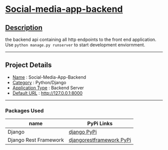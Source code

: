 # <ins> Social-media-app-backend </ins>

## <ins> Description </ins>
the backend api containing all http endpoints to the front end application.
Use `python manage.py runserver` to start development enviornment. 

---

## Project Details
* <ins>Name</ins> :  Social-Media-App-Backend
* <ins>Category</ins> :  Python/Django
* <ins>Application Type</ins> :  Backend Server
* <ins>Default URL</ins> :  http://127.0.0.1:8000

---

### Packages Used ###
| name                  | PyPi Links                                                               |
| --------------------- | ------------------------------------------------------------------------ |
| Django                | [django PyPi](https://pypi.org/project/Django/)                          |
| Django Rest Framework | [djangorestframework PyPi](https://pypi.org/project/djangorestframework) |

